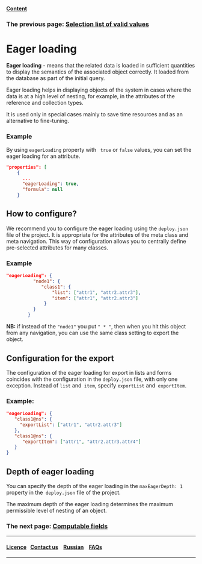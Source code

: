 #### [Content](/docs/en/index.md)

### The previous page: [Selection list of valid values](/docs/en/2_system_description/metadata_structure/meta_class/atr_selectionprovider.md)

# Eager loading

**Eager loading** - means that the related data is loaded in sufficient quantities to display the semantics of the associated object correctly. It loaded from the database as part of the initial query.

Eager loading helps in displaying objects of the system in cases where the data is at a high level of nesting, for example, in the attributes of the reference and collection types.

It is used only in special cases mainly to save time resources and as an alternative to fine-tuning.

### Example

By using `eagerLoading` property with ` true` or `false` values, you can set the eager loading for an attribute. 

```json
"properties": [
    {
      ...
      "eagerLoading": true,
      "formula": null
    }
```

## How to configure?  

We recommend you to configure the eager loading using the `deploy.json` file of the project. It is appropriate for the attributes of the meta class and meta navigation. This way of configuration allows you to centrally define pre-selected attributes for many classes.

### Example

```json
"eagerLoading": {
          "node1": {
             "class1": {
                 "list": ["attr1", "attr2.attr3"],
                 "item": ["attr1", "attr2.attr3"]
              }
          }
        }
```

**NB:** if instead of the `"node1"` you put `" * "`, then when you hit this object from any navigation, you can use the same class setting to export the object.


## Configuration for the export

The configuration of the eager loading for export in lists and forms coincides with the configuration in the `deploy.json` file, with only one exception. Instead of `list` and` item`, specify `exportList` and` exportItem`.

### Example:

```json
"eagerLoading": {
   "class1@ns": {
     "exportList": ["attr1", "attr2.attr3"]
   },
   "class1@ns": {
      "exportItem": ["attr1", "attr2.attr3.attr4"]
   }
}
```

## Depth of eager loading

You can specify the depth of the eager loading in the `maxEagerDepth: 1` property in the` deploy.json` file of the project.

The maximum depth of the eager loading determines the maximum permissible level of nesting of an object.

### The next page: [Computable fields](/docs/en/2_system_description/metadata_structure/meta_class/atr_formula.md)
--------------------------------------------------------------------------  


 #### [Licence](/LICENCE.md)&ensp;  [Contact us](https://iondv.ru/index.html) &ensp;  [Russian](/docs/ru/2_system_description/metadata_structure/meta_class/eager_loading.md) &ensp; [FAQs](/faqs.md)   <div><img src="https://mc.iondv.com/watch/local/docs/framework" style="position:absolute; left:-9999px;" height=1 width=1 alt="iondv metrics"></div>       



--------------------------------------------------------------------------
